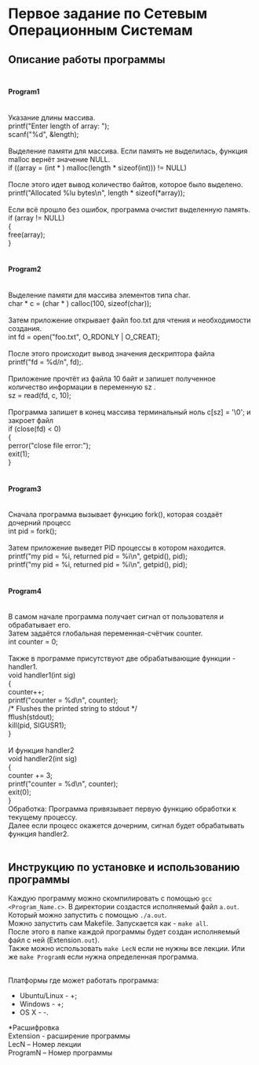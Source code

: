 # Первое задание по Сетевым Операционным Системам
## Описание работы программы</br></br>
#### Program1</br></br>

Указание длины массива. </br>
printf("Enter length of array: ");</br>
scanf("%d", &length);</br></br>
Выделение памяти для массива. Если память не выделилась, функция malloc вернёт значение NULL. </br>
if ((array = (int * ) malloc(length * sizeof(int))) != NULL)</br></br>
После этого идет вывод количество байтов, которое было выделено.</br>
printf("Allocated %lu bytes\n", length * sizeof(*array)); </br></br>
Если всё прошло без ошибок, программа очистит выделенную память.</br>
if (array != NULL)</br>
{</br>
free(array);</br>
}</br></br>
#### Program2</br></br>
Выделение памяти для массива элементов типа char.</br>
char * c = (char * ) calloc(100, sizeof(char));</br></br>
 Затем приложение открывает файл foo.txt для чтения и необходимости создания.</br>
int fd = open("foo.txt", O_RDONLY | O_CREAT);</br></br>
После этого происходит вывод значения дескриптора файла</br> 
printf("fd = %d/n", fd);.</br> </br>
Приложение прочтёт из файла 10 байт и запишет полученное количество информации в переменную sz .</br>
sz = read(fd, c, 10);</br></br>
Программа запишет в конец массива терминальный ноль c[sz] = '\0'; и закроет файл</br>
if (close(fd) < 0)</br>
{</br>
perror("close file error:");</br>
exit(1);</br>
}</br></br>
#### Program3</br></br>
Сначала программа вызывает функцию fork(), которая создаёт дочерний процесс </br>
int pid = fork();</br></br>
Затем приложение выведет PID процессы в котором находится.</br>
printf("my pid = %i, returned pid = %i\n", getpid(), pid);</br>
printf("my pid = %i, returned pid = %i\n", getpid(), pid);</br></br>

#### Program4</br></br>
В самом начале программа получает сигнал от пользователя и обрабатывает его.</br>
Затем задаётся глобальная переменная-счётчик counter. </br>
int counter = 0;</br></br>
Также в программе присутствуют две обрабатывающие функции - handler1.</br>
void handler1(int sig)</br>
{</br>
  counter++;</br>
  printf("counter = %d\n", counter);</br>
  /* Flushes the printed string to stdout */</br>
  fflush(stdout);</br>
  kill(pid, SIGUSR1);</br>
}</br></br>
И функция handler2 </br>
void handler2(int sig)</br>
{</br>
  counter += 3;</br>
  printf("counter = %d\n", counter);</br>
  exit(0);</br>
}</br>
Обработка: Программа привязывает первую функцию обработки к текущему процессу.</br>
Далее если процесс окажется дочерним, сигнал будет обрабатывать функция handler2.</br></br>





















## Инструкцию по установке и использованию программы
Каждую программу можно скомпилировать с помощью `gcc <Program_Name.c>`. В директории создастся исполняемый файл `a.out`. Который можно запустить с помощью `./a.out`. </br>
Можно запустить сам Makefile. Запускается как - `make all`. </br>
После этого в папке каждой программы будет создан исполняемый файл с ней (Extension`.out`). </br>
Также можно использовать `make LecN` если не нужны все лекции. Или же `make ProgramN` если нужна определенная программа.</br></br>

Платформы где может работать программа:
+ Ubuntu/Linux - +;
+ Windows - +;
+ OS X - -.

*Расшифровка</br>
Extension - расширение программы</br>
LecN – Номер лекции</br>
ProgramN – Номер программы
